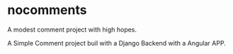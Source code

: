 # nocomments
A modest comment project with high hopes.

A Simple Comment project buil with a Django Backend with a Angular APP.
